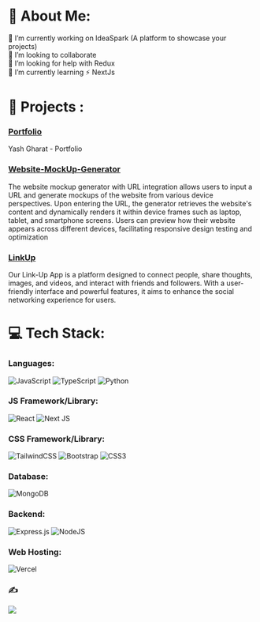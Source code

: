 # 💫 About Me:
🔭 I’m currently working on IdeaSpark (A platform to showcase your projects)<br>👯 I’m looking to collaborate<br>🤝 I’m looking for help with Redux<br>🌱 I’m currently learning ⚡ NextJs<br>

# 🚧 Projects :

### [Portfolio](https://github.com/Yash8452/Portfolio)
Yash Gharat  - Portfolio 

### [Website-MockUp-Generator](https://github.com/Yash8452/Website-MockUp-Generator)
The website mockup generator with URL integration allows users to input a URL and generate mockups of the website from various device perspectives. Upon entering the URL, the generator retrieves the website's content and dynamically renders it within device frames such as laptop, tablet, and smartphone screens. Users can preview how their website appears across different devices, facilitating responsive design testing and optimization

### [LinkUp](https://github.com/Yash8452/LinkUp)
Our Link-Up App is a platform designed to connect people, share thoughts, images, and videos, and interact with friends and followers. With a user-friendly interface and powerful features, it aims to enhance the social networking experience for users.


# 💻 Tech Stack:

### Languages: 

![JavaScript](https://img.shields.io/badge/javascript-%23323330.svg?style=for-the-badge&logo=javascript&logoColor=%23F7DF1E) 
![TypeScript](https://img.shields.io/badge/typescript-%23007ACC.svg?style=for-the-badge&logo=typescript&logoColor=white) 
![Python](https://img.shields.io/badge/python-3670A0?style=for-the-badge&logo=python&logoColor=ffdd54)

### JS Framework/Library:
![React](https://img.shields.io/badge/react-%2320232a.svg?style=for-the-badge&logo=react&logoColor=%2361DAFB)
![Next JS](https://img.shields.io/badge/Next-black?style=for-the-badge&logo=next.js&logoColor=white) 

### CSS Framework/Library:
![TailwindCSS](https://img.shields.io/badge/tailwindcss-%2338B2AC.svg?style=for-the-badge&logo=tailwind-css&logoColor=white)
![Bootstrap](https://img.shields.io/badge/bootstrap-%238511FA.svg?style=for-the-badge&logo=bootstrap&logoColor=white)
![CSS3](https://img.shields.io/badge/css3-%231572B6.svg?style=for-the-badge&logo=css3&logoColor=white)

### Database:
![MongoDB](https://img.shields.io/badge/MongoDB-%234ea94b.svg?style=for-the-badge&logo=mongodb&logoColor=white)

### Backend:
![Express.js](https://img.shields.io/badge/express.js-%23404d59.svg?style=for-the-badge&logo=express&logoColor=%2361DAFB) 
![NodeJS](https://img.shields.io/badge/node.js-6DA55F?style=for-the-badge&logo=node.js&logoColor=white) 

### Web Hosting:
![Vercel](https://img.shields.io/badge/vercel-%23000000.svg?style=for-the-badge&logo=vercel&logoColor=white)










### ✍️ 
![](https://quotes-github-readme.vercel.app/api?type=horizontal&theme=radical)

<!-- Proudly created with GPRM ( https://gprm.itsvg.in ) -->
